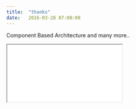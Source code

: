 ```yaml
---
title:  "thanks"
date:   2016-03-28 07:00:00
---
```


Component Based Architecture and many more..

<span class="fa-stack subtlecircle" style="font-size:100px; background:rgba(255,166,0,0.1)">
  <i class="fa fa-circle fa-stack-2x text-white"></i>
  <i class="fa fa-bicycle fa-stack-1x text-orange"></i>
</span>

<div class="icontain"><iframe src="//www.youtube.com/embed/0JVUaHJcZp4" allowfullscreen></iframe></div>
